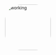 <img align="center" alt="working" height="150" style="border-radius:50px;" src="https://campnesher.org/wp-content/uploads/sites/7/2020/09/Under-Construction-Sign-768x362.png">

<!--
### Howdy? :cowboy_hat_face:

Wellcome to my GitHub.
I'm Stephen, a 🇧🇷 brazilian redneck. Currently I'm a soldier in the NTS (Technology and Systems Core) of 🚒 CBMMG (Military Fire Department of the State of Minas Gerais). I served in the brazilian 🪖 army and ⚓ navy. I've been dedicating to continuously learning, doing all courses I can. Some projects here are just courses, most of my projects cannot be public.

<div align="center">
  <a href="https://github.com/stephenroque">
  <img height="180em" src="https://github-readme-stats.vercel.app/api?username=stephenroque&show_icons=true&theme=darcula&include_all_commits=true&count_private=true"/>
  <img height="180em" src="https://github-readme-stats.vercel.app/api/top-langs/?username=stephenroque&layout=compact&langs_count=7&theme=darcula"/>
</div>
<div style="display: inline_block"><br>
    <img align="center" alt="Stephen-HTML" height="30" width="40" src="https://cdn.jsdelivr.net/gh/devicons/devicon/icons/html5/html5-original.svg">
  <img align="center" alt="Stephen-CSS" height="30" width="40" src="https://cdn.jsdelivr.net/gh/devicons/devicon/icons/css3/css3-original.svg">
  <img align="center" alt="Stephen-JS" height="30" width="40" src="https://cdn.jsdelivr.net/gh/devicons/devicon/icons/javascript/javascript-original.svg">
    <img align="center" alt="Stephen-PHP" height="30" width="40" src="https://cdn.jsdelivr.net/gh/devicons/devicon/icons/php/php-original.svg">
      <img align="center" alt="Stephen-MySql" height="30" width="40" src="https://cdn.jsdelivr.net/gh/devicons/devicon/icons/mysql/mysql-original.svg">
      <img align="center" alt="Stephen-GIMP" height="30" width="40" src="https://cdn.jsdelivr.net/gh/devicons/devicon/icons/gimp/gimp-original.svg">
      <img align="center" alt="Stephen-GIT" height="30" width="40" src="https://cdn.jsdelivr.net/gh/devicons/devicon/icons/git/git-original.svg">
      <img align="center" alt="Stephen-VS" height="30" width="40" src="https://cdn.jsdelivr.net/gh/devicons/devicon/icons/vscode/vscode-original.svg">
  <img align="right" alt="Cowboy-pic" height="150" style="border-radius:50px;" src="https://mundocaipira.com.br/cowboy.gif">
</div>
  
  ##
 
<div> 
  <a href="https://www.linkedin.com/in/stephenroque/" target="_blank"><img src="https://img.shields.io/badge/-LinkedIn-%230077B5?style=for-the-badge&logo=linkedin&logoColor=white" target="_blank"></a> 
  <a href="https://instagram.com/stephen.roque" target="_blank"><img src="https://img.shields.io/badge/-Instagram-%23E4405F?style=for-the-badge&logo=instagram&logoColor=white" target="_blank"></a>
 	<a href="https://www.twitch.tv/stephenroque" target="_blank"><img src="https://img.shields.io/badge/Twitch-9146FF?style=for-the-badge&logo=twitch&logoColor=white" target="_blank"></a>
  <a href = "mailto:stephen.roque@gmail.com"><img src="https://img.shields.io/badge/-Gmail-%23333?style=for-the-badge&logo=gmail&logoColor=white" target="_blank"></a>
</div>
--!>
